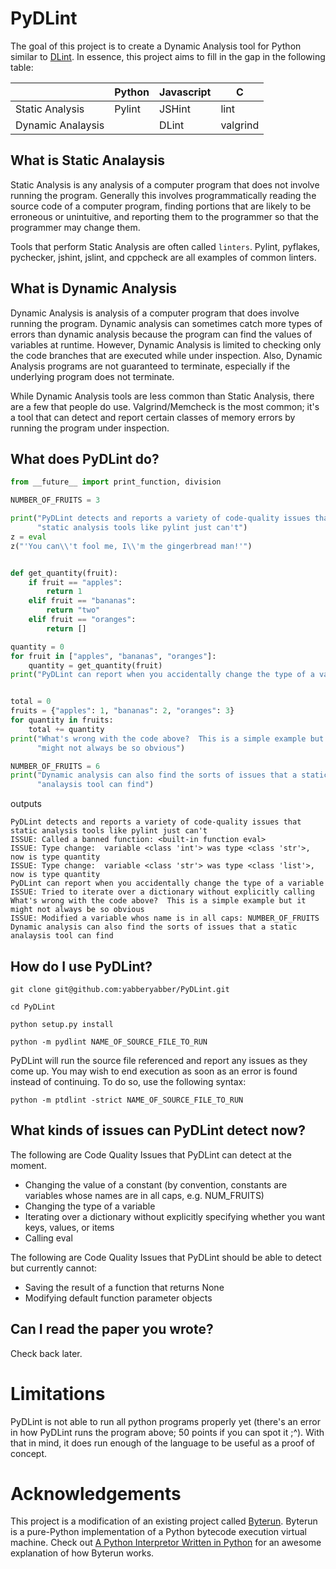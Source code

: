 # PyDLint

The goal of this project is to create a Dynamic Analysis tool for Python similar to [DLint](https://github.com/Berkeley-Correctness-Group/DLint).  In essence, this project aims to fill in the gap in the following table: 

|                 |Python | Javascript | C      |
|-----------------|-------|------------|--------|
|Static Analysis  |Pylint |JSHint      |lint    |
|Dynamic Analaysis|       |DLint       |valgrind|

## What is Static Analaysis
Static Analysis is any analysis of a computer program that does not involve running the program.  Generally this involves programmatically reading the source code of a computer program, finding portions that are likely to be erroneous or unintuitive, and reporting them to the programmer so that the programmer may change them.

Tools that perform Static Analysis are often called `linters`.  Pylint, pyflakes, pychecker, jshint, jslint, and cppcheck are all examples of common linters.  

## What is Dynamic Analysis
Dynamic Analysis is analysis of a computer program that does involve running the program.  Dynamic analysis can sometimes catch more types of errors than dynamic analysis because the program can find the values of variables at runtime.  However, Dynamic Analysis is limited to checking only the code branches that are executed while under inspection.  Also, Dynamic Analysis programs are not guaranteed to terminate, especially if the underlying program does not terminate.

While Dynamic Analysis tools are less common than Static Analysis, there are a few that people do use.  Valgrind/Memcheck is the most common; it's a tool that can detect and report certain classes of memory errors by running the program under inspection.

## What does PyDLint do?

```python
from __future__ import print_function, division

NUMBER_OF_FRUITS = 3

print("PyDLint detects and reports a variety of code-quality issues that "
      "static analysis tools like pylint just can't")
z = eval
z("'You can\\'t fool me, I\\'m the gingerbread man!'")


def get_quantity(fruit):
    if fruit == "apples":
        return 1
    elif fruit == "bananas":
        return "two"
    elif fruit == "oranges":
        return []

quantity = 0
for fruit in ["apples", "bananas", "oranges"]:
    quantity = get_quantity(fruit)
print("PyDLint can report when you accidentally change the type of a variable")


total = 0
fruits = {"apples": 1, "bananas": 2, "oranges": 3}
for quantity in fruits:
    total += quantity
print("What's wrong with the code above?  This is a simple example but it "
      "might not always be so obvious")

NUMBER_OF_FRUITS = 6
print("Dynamic analysis can also find the sorts of issues that a static "
      "analaysis tool can find")
```

outputs

```
PyDLint detects and reports a variety of code-quality issues that static analysis tools like pylint just can't
ISSUE: Called a banned function: <built-in function eval>
ISSUE: Type change:  variable <class 'int'> was type <class 'str'>, now is type quantity
ISSUE: Type change:  variable <class 'str'> was type <class 'list'>, now is type quantity
PyDLint can report when you accidentally change the type of a variable
ISSUE: Tried to iterate over a dictionary without explicitly calling
What's wrong with the code above?  This is a simple example but it might not always be so obvious
ISSUE: Modified a variable whos name is in all caps: NUMBER_OF_FRUITS
Dynamic analysis can also find the sorts of issues that a static analaysis tool can find
```

## How do I use PyDLint?

`git clone git@github.com:yabberyabber/PyDLint.git`

`cd PyDLint`

`python setup.py install`

`python -m pydlint NAME_OF_SOURCE_FILE_TO_RUN`

PyDLint will run the source file referenced and report any issues as they come up.  You may wish to end execution as soon as an error is found instead of continuing.  To do so, use the following syntax:

`python -m ptdlint -strict NAME_OF_SOURCE_FILE_TO_RUN`

## What kinds of issues can PyDLint detect now?
The following are Code Quality Issues that PyDLint can detect at the moment.  
 - Changing the value of a constant (by convention, constants are variables whose names are in all caps, e.g. NUM_FRUITS)
 - Changing the type of a variable
 - Iterating over a dictionary without explicitly specifying whether you want keys, values, or items
 - Calling eval

The following are Code Quality Issues that PyDLint should be able to detect but currently cannot:
 - Saving the result of a function that returns None
 - Modifying default function parameter objects

## Can I read the paper you wrote?
Check back later.  

# Limitations
PyDLint is not able to run all python programs properly yet (there's an error in how PyDLint runs the program above; 50 points if you can spot it ;^).  With that in mind, it does run enough of the language to be useful as a proof of concept.  

# Acknowledgements
This project is a modification of an existing project called [Byterun](https://github.com/nedbat/byterun).  Byterun is a pure-Python implementation of a Python bytecode execution virtual machine.  Check out [A Python Interpretor Written in Python](http://aosabook.org/en/500L/a-python-interpreter-written-in-python.html) for an awesome explanation of how Byterun works.  
